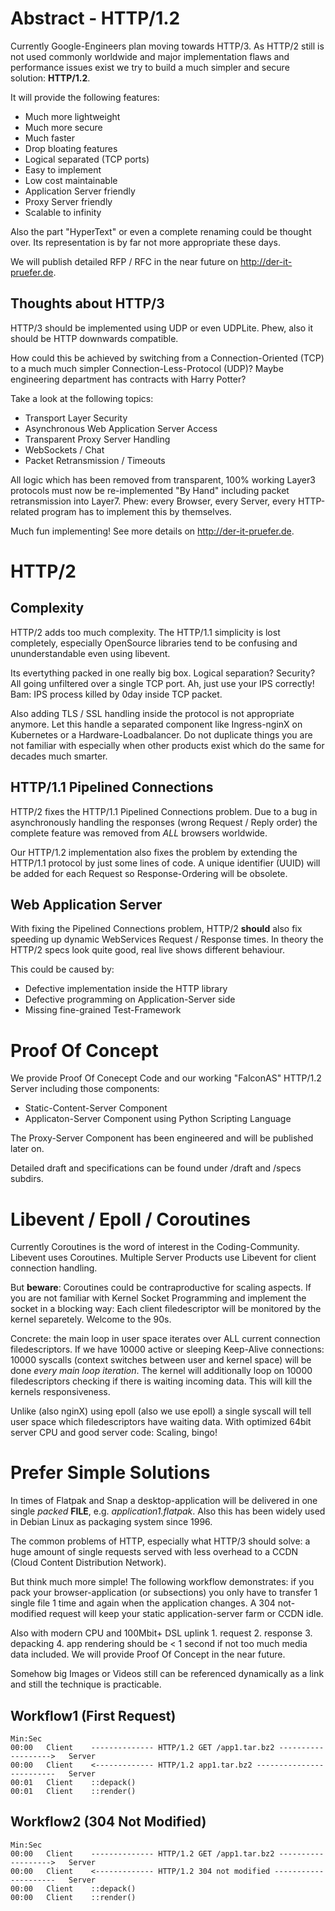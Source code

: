 # Abstract - HTTP/1.2

Currently Google-Engineers plan moving towards HTTP/3. As HTTP/2 still is not used commonly worldwide and
major implementation flaws and performance issues exist we try to build a much simpler and secure
solution: **HTTP/1.2**.

It will provide the following features:

- Much more lightweight
- Much more secure
- Much faster
- Drop bloating features
- Logical separated (TCP ports)
- Easy to implement
- Low cost maintainable
- Application Server friendly
- Proxy Server friendly
- Scalable to infinity

Also the part "HyperText" or even a complete renaming could be thought over. Its representation is by far not
more appropriate these days.

We will publish detailed RFP / RFC in the near future on http://der-it-pruefer.de.

## Thoughts about HTTP/3

HTTP/3 should be implemented using UDP or even UDPLite. Phew, also it should be HTTP downwards compatible.

How could this be achieved by switching from a Connection-Oriented (TCP) to a much much simpler
Connection-Less-Protocol (UDP)? Maybe engineering department has contracts with Harry Potter?

Take a look at the following topics:

- Transport Layer Security
- Asynchronous Web Application Server Access
- Transparent Proxy Server Handling
- WebSockets / Chat
- Packet Retransmission / Timeouts

All logic which has been removed from transparent, 100% working Layer3 protocols must now be re-implemented
"By Hand" including packet retransmission into Layer7. Phew: every Browser, every Server, every HTTP-related
program has to implement this by themselves.

Much fun implementing! See more details on http://der-it-pruefer.de.

# HTTP/2

## Complexity

HTTP/2 adds too much complexity. The HTTP/1.1 simplicity is lost completely, especially OpenSource libraries
tend to be confusing and ununderstandable even using libevent.

Its evertything packed in one really big box. Logical separation? Security? All going unfiltered over a single
TCP port. Ah, just use your IPS correctly! Bam: IPS process killed by 0day inside TCP packet.

Also adding TLS / SSL handling inside the protocol is not appropriate anymore. Let this handle a separated
component like Ingress-nginX on Kubernetes or a Hardware-Loadbalancer. Do not duplicate things you are not
familiar with especially when other products exist which do the same for decades much smarter.

## HTTP/1.1 Pipelined Connections

HTTP/2 fixes the HTTP/1.1 Pipelined Connections problem. Due to a bug in asynchronously handling the responses
(wrong Request / Reply order) the complete feature was removed from *ALL* browsers worldwide.

Our HTTP/1.2 implementation also fixes the problem by extending the HTTP/1.1 protocol by just some lines of code.
A unique identifier (UUID) will be added for each Request so Response-Ordering will be obsolete.

## Web Application Server

With fixing the Pipelined Connections problem, HTTP/2 **should** also fix speeding up dynamic WebServices
Request / Response times. In theory the HTTP/2 specs look quite good, real live shows different behaviour.

This could be caused by:

- Defective implementation inside the HTTP library
- Defective programming on Application-Server side
- Missing fine-grained Test-Framework

# Proof Of Concept

We provide Proof Of Conecept Code and our working "FalconAS" HTTP/1.2 Server including those components:

- Static-Content-Server Component
- Applicaton-Server Component using Python Scripting Language

The Proxy-Server Component has been engineered and will be published later on.

Detailed draft and specifications can be found under /draft and /specs subdirs.

# Libevent / Epoll / Coroutines

Currently Coroutines is the word of interest in the Coding-Community. Libevent uses Coroutines.
Multiple Server Products use Libevent for client connection handling. 

But **beware**: Coroutines could be contraproductive for scaling aspects. If you are not familiar with
Kernel Socket Programming and implement the socket in a blocking way: Each client filedescriptor will be
monitored by the kernel separetely. Welcome to the 90s.

Concrete: the main loop in user space iterates over ALL current connection filedescriptors. If we have
10000 active or sleeping Keep-Alive connections: 10000 syscalls (context switches between user and kernel
space) will be done *every main loop iteration*. The kernel will additionally loop on 10000 filedescriptors
checking if there is waiting incoming data. This will kill the kernels responsiveness.

Unlike (also nginX) using epoll (also we use epoll) a single syscall will tell user space which
filedescriptors have waiting data. With optimized 64bit server CPU and good server code: Scaling, bingo!

# Prefer Simple Solutions

In times of Flatpak and Snap a desktop-application will be delivered in one single *packed* **FILE**, e.g.
*application1.flatpak*. Also this has been widely used in Debian Linux as packaging system since 1996.

The common problems of HTTP, especially what HTTP/3 should solve: a huge amount of single requests 
served with less overhead to a CCDN (Cloud Content Distribution Network).

But think much more simple! The following workflow demonstrates: if you pack your browser-application
(or subsections) you only have to transfer 1 single file 1 time and again when the application changes.
A 304 not-modified request will keep your static application-server farm or CCDN idle.

Also with modern CPU and 100Mbit+ DSL uplink 1. request 2. response 3. depacking 4. app rendering should
be < 1 second if not too much media data included. We will provide Proof Of Concept in the near future.

Somehow big Images or Videos still can be referenced dynamically as a link and still the technique is
practicable.

## Workflow1 (First Request)

```
Min:Sec
00:00   Client    -------------- HTTP/1.2 GET /app1.tar.bz2 ------------------->   Server
00:00   Client    <------------- HTTP/1.2 app1.tar.bz2 -------------------------   Server
00:01   Client    ::depack()
00:01   Client    ::render()
```

## Workflow2 (304 Not Modified)

```
Min:Sec
00:00   Client    -------------- HTTP/1.2 GET /app1.tar.bz2 ------------------->   Server
00:00   Client    <------------- HTTP/1.2 304 not modified ---------------------   Server
00:00   Client    ::depack()
00:00   Client    ::render()
```
